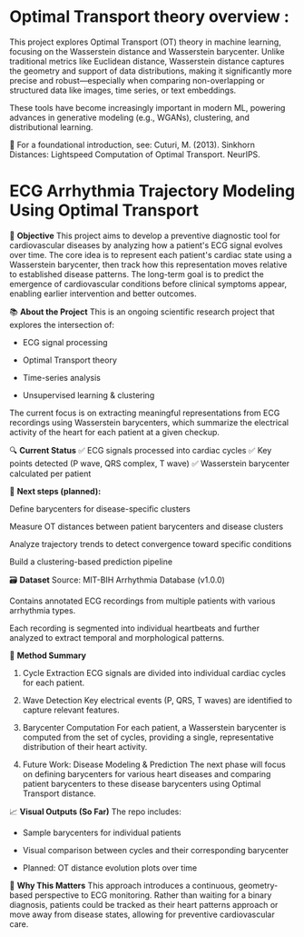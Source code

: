 # Optimal Transport theory overview :
This project explores Optimal Transport (OT) theory in machine learning, focusing on the Wasserstein distance and Wasserstein barycenter. Unlike traditional metrics like Euclidean distance, Wasserstein distance captures the geometry and support of data distributions, making it significantly more precise and robust—especially when comparing non-overlapping or structured data like images, time series, or text embeddings.

These tools have become increasingly important in modern ML, powering advances in generative modeling (e.g., WGANs), clustering, and distributional learning.

🔗 For a foundational introduction, see:
Cuturi, M. (2013). Sinkhorn Distances: Lightspeed Computation of Optimal Transport. NeurIPS.


# ECG Arrhythmia Trajectory Modeling Using Optimal Transport
🎯 **Objective**
This project aims to develop a preventive diagnostic tool for cardiovascular diseases by analyzing how a patient's ECG signal evolves over time. The core idea is to represent each patient's cardiac state using a Wasserstein barycenter, then track how this representation moves relative to established disease patterns. The long-term goal is to predict the emergence of cardiovascular conditions before clinical symptoms appear, enabling earlier intervention and better outcomes.

📚 **About the Project**
This is an ongoing scientific research project that explores the intersection of:

- ECG signal processing

- Optimal Transport theory

- Time-series analysis

- Unsupervised learning & clustering

The current focus is on extracting meaningful representations from ECG recordings using Wasserstein barycenters, which summarize the electrical activity of the heart for each patient at a given checkup.

🔍 **Current Status**
✅ ECG signals processed into cardiac cycles
✅ Key points detected (P wave, QRS complex, T wave)
✅ Wasserstein barycenter calculated per patient

🚧 **Next steps (planned):**

Define barycenters for disease-specific clusters

Measure OT distances between patient barycenters and disease clusters

Analyze trajectory trends to detect convergence toward specific conditions

Build a clustering-based prediction pipeline

🗃️ **Dataset**
Source: MIT-BIH Arrhythmia Database (v1.0.0)

Contains annotated ECG recordings from multiple patients with various arrhythmia types.

Each recording is segmented into individual heartbeats and further analyzed to extract temporal and morphological patterns.

🧠 **Method Summary**
1. Cycle Extraction
ECG signals are divided into individual cardiac cycles for each patient.

2. Wave Detection
Key electrical events (P, QRS, T waves) are identified to capture relevant features.

3. Barycenter Computation
For each patient, a Wasserstein barycenter is computed from the set of cycles, providing a single, representative distribution of their heart activity.

4. Future Work: Disease Modeling & Prediction
The next phase will focus on defining barycenters for various heart diseases and comparing patient barycenters to these disease barycenters using Optimal Transport distance.

📈 **Visual Outputs (So Far)**
The repo includes:

- Sample barycenters for individual patients

- Visual comparison between cycles and their corresponding barycenter

- Planned: OT distance evolution plots over time

🚀 **Why This Matters** 
This approach introduces a continuous, geometry-based perspective to ECG monitoring. Rather than waiting for a binary diagnosis, patients could be tracked as their heart patterns approach or move away from disease states, allowing for preventive cardiovascular care.
